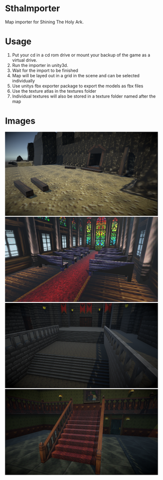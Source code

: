 # SthaImporter
Map importer for Shining The Holy Ark.

# Usage
1) Put your cd in a cd rom drive or mount your backup of the game as a virtual drive.
2) Run the importer in unity3d.
3) Wait for the import to be finished
4) Map will be layed out in a grid in the scene and can be selected individually
5) Use unitys fbx exporter package to export the models as fbx files
6) Use the texture atlas in the textures folder
7) Individual textures will also be stored in a texture folder named after the map

# Images

![](/Images/mine_entrance.PNG)
![](/Images/church.PNG)
![](/Images/castle.PNG)
![](/Images/lobby.PNG)
